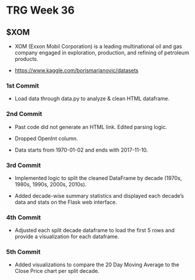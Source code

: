 # TRG Week 36

## $XOM

- XOM (Exxon Mobil Corporation) is a leading multinational oil and gas company engaged in exploration, production, and refining of petroleum products.

- https://www.kaggle.com/borismarjanovic/datasets

### 1st Commit

- Load data through data.py to analyze & clean HTML dataframe.

### 2nd Commit

- Past code did not generate an HTML link. Edited parsing logic.

- Dropped OpenInt column.

- Data starts from 1970-01-02 and ends with 2017-11-10.

### 3rd Commit

- Implemented logic to split the cleaned DataFrame by decade (1970s, 1980s, 1990s, 2000s, 2010s).


- Added decade-wise summary statistics and displayed each decade’s data and stats on the Flask web interface.

### 4th Commit

- Adjusted each split decade dataframe to load the first 5 rows and provide a visualization for each dataframe.

### 5th Commit

- Added visualizations to compare the 20 Day Moving Average to the Close Price chart per split decade.